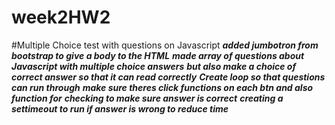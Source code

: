 # week2HW2
#Multiple Choice test with questions on Javascript
***added jumbotron from bootstrap to give a body to the HTML***
***made array of questions about Javascript with multiple choice answers***
***but also make a choice of correct answer so that it can read correctly***
***Create loop so that questions can run through***
***make sure theres click functions on each btn and also function for***
***checking to make sure answer is correct***
***creating a settimeout to run if answer is wrong to reduce time***
